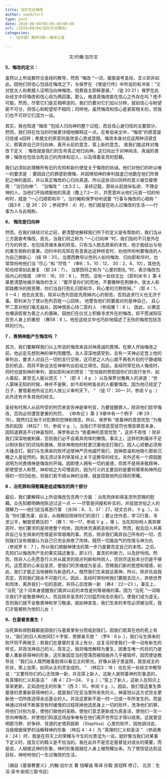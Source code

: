 ```yaml
---
title: 加尔文论悔改
author: sweditor3
type: post
date: 2016-08-04T08:05:48+00:00
url: /2016/08/04/加尔文论悔改/
categories:
  - 《@守望》第093期——悔改之道

---
```

<p style="text-align: center;">
  文/约翰·加尔文
</p>

<!--more-->

**5、悔改的定义：**

虽然以上所说都符合圣经的教导，然而 “悔改 ”一词，据我查考圣经，含义却非如此。因他们将信心包括在悔改之下，与保罗在 《使徒行传》中所说的有冲突：“又对犹太人和希腊人证明当向神悔改，信靠我主耶稣基督。” （徒 20:21 ）保罗在此处经文中将悔改和信心视为两回事。那么，难道真悔改能在信心之外存在吗？绝不可能。然而，尽管它们是互相牵连的，我们仍要对它们加以分辨，就如信心与盼望密不可分，但信心和盼望却不相同；同样地，虽然悔改和信心是紧密相关的，但我们也不可将它们混为一谈。
  
其实，我也知道 “悔改 ”包括人归向神的整个过程，而且信心是归信的主要部分，然而，我们将在恰当的时候更详细地解释这一点。在希伯来文中，“悔改”的原意是归信或 e回转；希腊文的原意则是改变心思或意图。悔改本身对应这两种词源含义，即离弃自己并归向神，离开从前的意念，穿上新的意念。 故我们能这样对悔改下定义 ：悔改就是我们的生命真正地归向神，这归向出于对神纯洁、真诚的畏惧；悔改也包括治死自己的肉体和旧人，以及得着圣灵的慰藉。
  
我们必须如此理解所有旧约先知和新约使徒关于悔改的劝诫。他们对他们的听众唯一的要求是 ：要因自己的罪感到懊悔，并因惧怕神的审判就虚己地跪在他们所冒犯之神的面前，并以真正悔改的心归向真道。所以这些词以同样的意义被交替使用：“当归向神 ”、 “当悔改 ”（太3:2 ）。 圣经记载，那些从前放纵私欲、不理会神的人，当他们开始顺服他的真道（撒上7:2—3），并愿意听从他们元首一切的吩咐时，就是 “一心归顺耶和华 ”。当约翰和保罗吩咐说要 “行事与悔改的心相称 ” （路3:8 ；徒 26：20 ；参阅罗6：4）时，他们就是在劝人过悔改的生活——行事为人与此相称。

**6、 悔改是归向神**

然而，在我们继续讨论之前，更清楚地解释我们所下的定义是有帮助的，我们当从三方面查考悔改。首先，当我们将之称为 “一心归向神 ”时，我们指的不只是外在行为的转变，也包括灵魂本身的转变。只有当人脱去原来的本性，他才能结出与他的重生相称的善果。旧约中的先知在有意表达这种转变时，劝他所吩咐要悔改的人为自己做新心 （结 18：31）。当摩西教导以色列人如何悔改、归向耶和华时，也常常吩咐他们当 “尽心 ”和 “尽性 ” （申6：5，10：12， 30：2、6、10），其他先知也经常如此重复 （耶 24：7）。 当摩西将之称为 “心里的割礼 ”时，表示悔改包括内心的情感 （申10：16，30：6 ）。 然而，没有一处经文比 《耶利米书 》第 4章更清楚地揭示悔改的含义：“要开垦你们的荒地，不要撒种在荆棘中。犹太人和耶路撒冷的居民哪，你们当自行割礼归耶和华，将心里的污秽除掉。” （耶 4：1、 3 —4 ）他在此宣告，除非以色列百姓先除掉内心的邪恶，否则追求行义也无济于事。耶利米为了使以色列百姓一心回转， 他警告他们将要面对的是神自己， 且心怀二意对他们毫无益处，因神恨恶心持二意的人 （参阅雅 1：8 ）。 因此，以赛亚也嘲讽假冒为善之人的愚昧，因他们在仪式上积极寻求外在的悔改，却不愿减轻压在穷人身上的重担 （赛58：6 ）。他在这经文中也巧妙地描述了无伪的悔改包括怎样的行为。

**7 、畏惧神能产生悔改吗 ？**

其次，我们要解释我们以上所说的悔改来自对神真诚的畏惧。在罪人开始悔改之前，他必定先想到神的审判而醒悟。当人深深地感受到，总有一天神必定登上他的审判台，要求人对自己一切的言行交账，这可悲之人内心就不再有片刻的宁静或喘息的机会，而将不断设法在神审判台前站立得住。因此，圣经时常在劝人悔改时，同时也提到神的审判，就如耶利米的预言：“恐怕我的愤怒因你们的恶行发作，如火着起，甚至无人能以熄灭 ！ ” （耶 4：4 p . ）以及保罗对雅典人的讲道：“世人蒙昧无知的时候，神并不鉴察，如今却吩咐各处的人都要悔改。因为他已经定了日子，要借着他所设立的人按公义审判天下。 ” （徒 17：30— 31，参阅 V g . ）此外还有许多其他的经文。

圣经有时用人从前所受的刑罚来宣告神是审判官，为要提醒罪人，除非他们趁早悔改，否则必将遭受更重的刑罚， 《申命记 》第 2 9章中有一个例子 （申 29：19）。既然归正始于对犯罪的恐惧和恨恶，所以，保罗称 “依着神的意思忧愁 ”为悔改的起因 （林后7：10，参阅 V g . ）。当我们不但恨恶受惩罚也憎恶罪恶本身，因知道罪恶不讨神喜悦时，保罗称此为 “依着神的意思忧愁 ”，这并不奇怪 ！除非我们深深地被刺痛，否则我们必不会离弃肉体的懒惰。事实上，这样的刺痛并不足以制伏我们的迟钝和愚昧，除非神用他的杖更沉重地击打我们，因人心顽梗必须用大锤击打。我们与生俱来的败坏迫使神严厉地威吓我们，因神若温和地吸引那些沉睡之人是徒然的。我无须过多列举圣经上关于这教导的经文。另外还有一个原因能说明为何畏惧神是悔改的开端。因即使人拥有一切的美德，但若不是用来敬拜神，即使受世人称赞，神却视之为可憎恶的，因为行义的主要目的是要将尊荣和神所应得的一切归给他，但我们若不顺从神的治理，就是窃取他所应得的荣耀。

**8 、治死罪和得慰藉是组成悔改的两个部分**

最后，我们要解释以上所说悔改包含两个方面 ：治死肉体和得圣灵所赏赐的慰藉。众先知都明确地陈述过这一点 — —尽管是间接和朴实的，并屈就世俗之人的理解力——他们说当离恶行善 （诗36：8、3，37：27，经文合并， V g . ），以及 “你们要洗濯、自洁，从我眼前除掉你们的恶行 ；要止住作恶，学习行善，寻求公平，解救受欺压的 ” （赛 1：16—17，参阅 V g .，等 )。当先知吩咐人离弃罪恶时，他们要求的是弃绝整个肉体，因肉体充满邪恶和败坏。然而，脱去旧人并离弃自己与生俱来的性情是非常艰难的事。而且，除非我们离弃自己所有的一切，否则我们没有根据认为自己已完全弃绝了肉体。既然一切属血气的性情与神为仇 （参阅罗 8：7 ），所以我们顺服神律法的第一步乃是要否定自己的本性。之后，先知们以悔改所产生的果实描述重生，即义行、属灵的判断力，以及好怜悯。然而，除非人心先愿意行义并从属灵的观点判断和怜悯人，否则尽这些本分仍是不够的。这愿意的心来自圣灵，使我们的灵魂成为圣洁，赏赐我们新的思想和情感，如此，我们才能正当地被称为新造的人。既然我们生来就远离神，所以，除非先自我否定，否则我们就永不可能行义。因此，圣经时常吩咐我们要脱去旧人，弃绝世界和肉体，离弃我们一切的恶欲，并将心志改换一新 （弗4：22—23 ）。事实上， “治死 ”这个词本身提醒我们离弃以前的本性是何等艰难的事。因为 “治死 ”一词暗示我们不是敬畏神的人，而且除非圣灵的刀剑猛烈地击杀我们，使我们成为虚无，否则我们就不会敬畏神和学习敬虔。就如神宣告，我们生来的本性必须被治死，我们才能被称为他的儿女 ！

**9、在基督里重生 ！**

治死罪和得慰藉都是因我们与基督里有分而临到我们，因我们若真在他的死上有分，“我们的旧人和他同钉十字架，使罪身灭绝 ” （罗6：6 p .），我们与生俱来的败坏将不再做王；若我们在基督的复活上有分，这复活将使我们一举一动有新生的样式，并效法神自己的义。简言之，我将悔改解释为重生，因重生唯一的目的乃是要人重新获得神的形象，这形象因亚当的堕落而被扭曲并几乎被毁坏。因而使徒教导说：“我们众人既然敞着脸得以看见主的荣光，好像从镜子里返照，就变成主的形状，荣上加荣，如同从主的灵变成的。 ” （林后3：18 ）也在另一处经文中教导说：“又要将你们的心志改换一新，并且穿上新人，这新人是照着神的形象造的，有真理的仁义和圣洁 ” （弗 4：23—24， V g .）；“穿上了新人，这新人在知识上渐渐更新，正如造他主的形象 ”（西 3：10，参阅 V g . ）。因此，我们借这重生靠基督的恩重新获得神的义，就是我们在亚当里所丧失的义。神喜悦以这方式完全更新他一切所拣选得永远基业的人。并且这更新不是一时一日或一年所发生的，而是神通过持续不断甚至有时缓慢的过程除掉他选民身上一切的败坏，洗净他们的罪，将他们分别为圣，使他们做他的圣殿，使他们意念更新成为真圣洁，使他们一生一世向神悔改，并使他们知道这场战争唯有在他们离开世界后才得以结束。这就更显明那污秽、好争辩、背道的史塔菲路斯 （Staphlus）心里的败坏，因他胡诌说，当我根据保罗的话解释神的形象 （林后 4：4 ）为 “真理的仁义和圣洁 ” （参阅弗 4：24 ）时，我是在将天上的荣耀与今生的光景混为一谈。就好像当我们对某事下定义时，提及它的精义是不恰当的。我在此并不是否定基督徒对成长的需要，而是说，人越接近神的形象，神的形象就越在人身上被照耀出来。为了使信徒达到这目标，神吩咐他们一生过悔改的生活。

（摘自《基督教要义》,约翰·加尔文 著 钱曜诚 等译 孙毅 游冠辉 修订， 北京：生活·读书·新知三联书店）